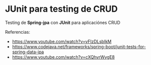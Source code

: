 # JUnit para testing de CRUD

Testing de **Spring-jpa** con **JUnit** para aplicaciónes CRUD

Referencias:

- https://www.youtube.com/watch?v=vFIzDLsbIkM
- https://www.codejava.net/frameworks/spring-boot/junit-tests-for-spring-data-jpa
- https://www.youtube.com/watch?v=cXQhvrWvgE8
